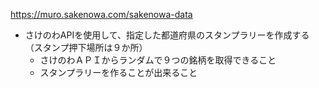 

https://muro.sakenowa.com/sakenowa-data

- さけのわAPIを使用して、指定した都道府県のスタンプラリーを作成する（スタンプ押下場所は９か所）
  - さけのわＡＰＩからランダムで９つの銘柄を取得できること
  - スタンプラリーを作ることが出来ること